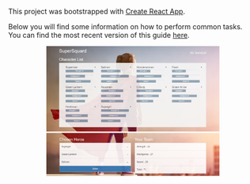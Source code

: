 This project was bootstrapped with [Create React App](https://github.com/facebookincubator/create-react-app).

Below you will find some information on how to perform common tasks.<br>
You can find the most recent version of this guide [here](https://github.com/facebookincubator/create-react-app/blob/master/packages/react-scripts/template/README.md).
<p align="center">
  <img src="stage1.jpg" width="350"/>
  <img src="stage2.jpg" width="350"/>
</p>

